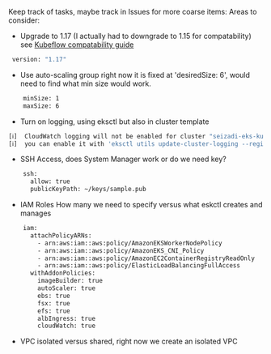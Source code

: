 Keep track of tasks, maybe track in Issues for more coarse items:
Areas to consider:
   - Upgrade to 1.17 (I actually had to downgrade to 1.15 for compatability)
   see [Kubeflow compatability guide](https://github.com/kubeflow/website/issues/2057)
   ```bash
    version: "1.17"
   ```
  - Use auto-scaling group right now it is fixed at 'desiredSize: 6', would need to find what min size would work.
  ```bash
      minSize: 1
      maxSize: 6
  ```
  - Turn on logging, using eksctl but also in cluster template
  ```bash
  [ℹ]  CloudWatch logging will not be enabled for cluster "seizadi-eks-kubeflow" in "us-west-1"
  [ℹ]  you can enable it with 'eksctl utils update-cluster-logging --region=us-west-1 --cluster=seizadi-eks-kubeflow'
  ```
  - SSH Access, does System Manager work or do we need key?
  ```bash
      ssh:  
        allow: true
        publicKeyPath: ~/keys/sample.pub
  ```
  - IAM Roles How many we need to specify versus what eskctl creates and manages
  ```bash
      iam:
        attachPolicyARNs:
          - arn:aws:iam::aws:policy/AmazonEKSWorkerNodePolicy
          - arn:aws:iam::aws:policy/AmazonEKS_CNI_Policy
          - arn:aws:iam::aws:policy/AmazonEC2ContainerRegistryReadOnly
          - arn:aws:iam::aws:policy/ElasticLoadBalancingFullAccess
        withAddonPolicies:
          imageBuilder: true
          autoScaler: true
          ebs: true
          fsx: true
          efs: true
          albIngress: true
          cloudWatch: true
  ```
  - VPC isolated versus shared, right now we create an isolated VPC
 
